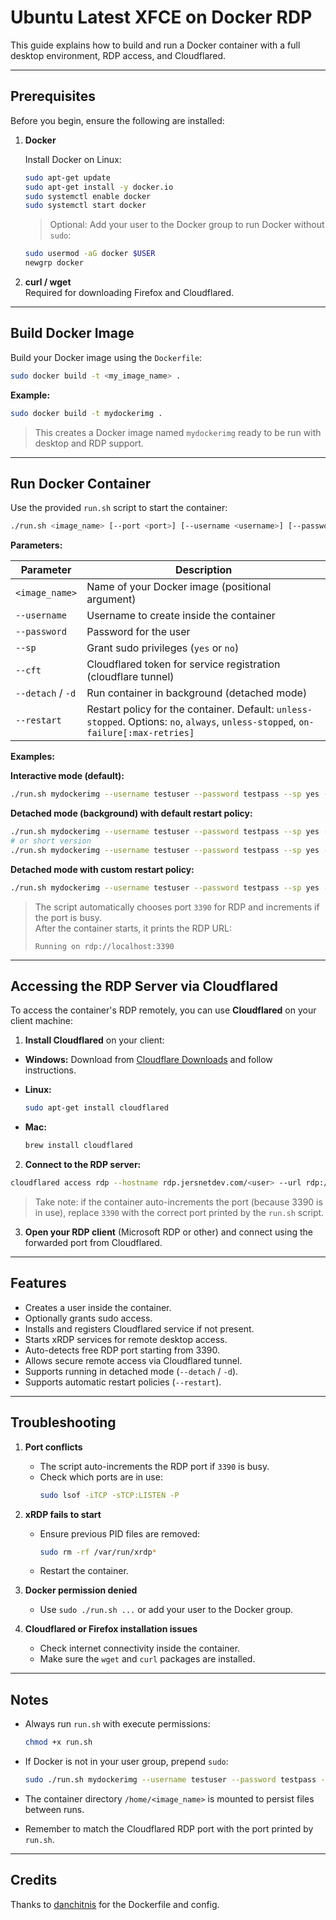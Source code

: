 # Ubuntu Latest XFCE on Docker RDP

This guide explains how to build and run a Docker container with a full desktop environment, RDP access, and Cloudflared.

---

## Prerequisites

Before you begin, ensure the following are installed:

1. **Docker**

   Install Docker on Linux:

   ```bash
   sudo apt-get update
   sudo apt-get install -y docker.io
   sudo systemctl enable docker
   sudo systemctl start docker
   ```

   > Optional: Add your user to the Docker group to run Docker without `sudo`:

   ```bash
   sudo usermod -aG docker $USER
   newgrp docker
   ```

2. **curl / wget**  
   Required for downloading Firefox and Cloudflared.

---

## Build Docker Image

Build your Docker image using the `Dockerfile`:

```bash
sudo docker build -t <my_image_name> .
```

**Example:**

```bash
sudo docker build -t mydockerimg .
```

> This creates a Docker image named `mydockerimg` ready to be run with desktop and RDP support.

---

## Run Docker Container

Use the provided `run.sh` script to start the container:

```bash
./run.sh <image_name> [--port <port>] [--username <username>] [--password <password>] [--sp <yes/no>] [--cft <cloudflared_token>] [--detach|-d] [--restart <policy>]
```

**Parameters:**

| Parameter         | Description                                                                                                                        |
| ----------------- | ---------------------------------------------------------------------------------------------------------------------------------- |
| `<image_name>`    | Name of your Docker image (positional argument)                                                                                    |
| `--username`      | Username to create inside the container                                                                                            |
| `--password`      | Password for the user                                                                                                              |
| `--sp`            | Grant sudo privileges (`yes` or `no`)                                                                                              |
| `--cft`           | Cloudflared token for service registration (cloudflare tunnel)                                                                     |
| `--detach` / `-d` | Run container in background (detached mode)                                                                                        |
| `--restart`       | Restart policy for the container. Default: `unless-stopped`. Options: `no`, `always`, `unless-stopped`, `on-failure[:max-retries]` |

**Examples:**

**Interactive mode (default):**

```bash
./run.sh mydockerimg --username testuser --password testpass --sp yes --cft mytoken
```

**Detached mode (background) with default restart policy:**

```bash
./run.sh mydockerimg --username testuser --password testpass --sp yes --cft mytoken --detach
# or short version
./run.sh mydockerimg --username testuser --password testpass --sp yes --cft mytoken -d
```

**Detached mode with custom restart policy:**

```bash
./run.sh mydockerimg --username testuser --password testpass --sp yes --cft mytoken --detach --restart always
```

> The script automatically chooses port `3390` for RDP and increments if the port is busy.  
> After the container starts, it prints the RDP URL:
>
> ```
> Running on rdp://localhost:3390
> ```

---

## Accessing the RDP Server via Cloudflared

To access the container's RDP remotely, you can use **Cloudflared** on your client machine:

1. **Install Cloudflared** on your client:

- **Windows:** Download from [Cloudflare Downloads](https://developers.cloudflare.com/cloudflare-one/connections/connect-apps/install-and-setup/installation/) and follow instructions.
- **Linux:**

  ```bash
  sudo apt-get install cloudflared
  ```

- **Mac:**

  ```bash
  brew install cloudflared
  ```

2. **Connect to the RDP server:**

```bash
cloudflared access rdp --hostname rdp.jersnetdev.com/<user> --url rdp://localhost:3390
```

> Take note: if the container auto-increments the port (because 3390 is in use), replace `3390` with the correct port printed by the `run.sh` script.

3. **Open your RDP client** (Microsoft RDP or other) and connect using the forwarded port from Cloudflared.

---

## Features

- Creates a user inside the container.
- Optionally grants sudo access.
- Installs and registers Cloudflared service if not present.
- Starts xRDP services for remote desktop access.
- Auto-detects free RDP port starting from 3390.
- Allows secure remote access via Cloudflared tunnel.
- Supports running in detached mode (`--detach` / `-d`).
- Supports automatic restart policies (`--restart`).

---

## Troubleshooting

1. **Port conflicts**

   - The script auto-increments the RDP port if `3390` is busy.
   - Check which ports are in use:
     ```bash
     sudo lsof -iTCP -sTCP:LISTEN -P
     ```

2. **xRDP fails to start**

   - Ensure previous PID files are removed:
     ```bash
     sudo rm -rf /var/run/xrdp*
     ```
   - Restart the container.

3. **Docker permission denied**

   - Use `sudo ./run.sh ...` or add your user to the Docker group.

4. **Cloudflared or Firefox installation issues**
   - Check internet connectivity inside the container.
   - Make sure the `wget` and `curl` packages are installed.

---

## Notes

- Always run `run.sh` with execute permissions:

  ```bash
  chmod +x run.sh
  ```

- If Docker is not in your user group, prepend `sudo`:

  ```bash
  sudo ./run.sh mydockerimg --username testuser --password testpass --sp yes --cft mytoken
  ```

- The container directory `/home/<image_name>` is mounted to persist files between runs.

- Remember to match the Cloudflared RDP port with the port printed by `run.sh`.

---

## Credits

Thanks to [danchitnis](https://github.com/danchitnis/container-xrdp/) for the Dockerfile and config.
